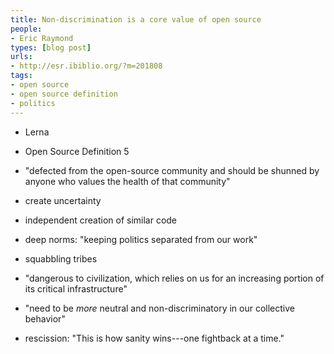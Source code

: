 ```yaml
---
title: Non-discrimination is a core value of open source
people:
- Eric Raymond
types: [blog post]
urls:
- http://esr.ibiblio.org/?m=201808
tags:
- open source
- open source definition
- politics
---
```


- Lerna

- Open Source Definition 5

- "defected from the open-source community and should be shunned by anyone who values the health of that community"

- create uncertainty

- independent creation of similar code

- deep norms: "keeping politics separated from our work"

- squabbling tribes

- "dangerous to civilization, which relies on us for an increasing portion of its critical infrastructure"

- "need to be _more_ neutral and non-discriminatory in our collective behavior"

- rescission: "This is how sanity wins---one fightback at a time."
